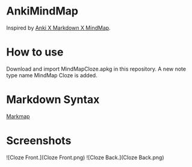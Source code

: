 # AnkiMindMap

Inspired by [Anki X Markdown X MindMap](https://ankiweb.net/shared/info/728482867).

# How to use

Download and import MindMapCloze.apkg in this repository. A new note type name MindMap Cloze is added.

# Markdown Syntax

[Markmap](https://markmap.js.org/repl)

# Screenshots

![Cloze Front.](Cloze Front.png)
![Cloze Back.](Cloze Back.png)
